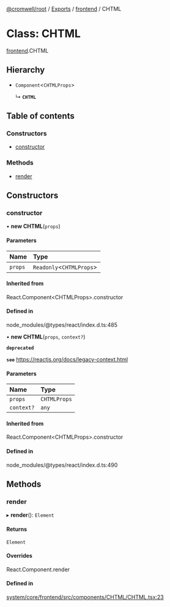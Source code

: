 [@cromwell/root](../README.md) / [Exports](../modules.md) / [frontend](../modules/frontend.md) / CHTML

# Class: CHTML

[frontend](../modules/frontend.md).CHTML

## Hierarchy

- `Component`<`CHTMLProps`\>

  ↳ **`CHTML`**

## Table of contents

### Constructors

- [constructor](frontend.CHTML.md#constructor)

### Methods

- [render](frontend.CHTML.md#render)

## Constructors

### constructor

• **new CHTML**(`props`)

#### Parameters

| Name | Type |
| :------ | :------ |
| `props` | `Readonly`<`CHTMLProps`\> |

#### Inherited from

React.Component<CHTMLProps\>.constructor

#### Defined in

node_modules/@types/react/index.d.ts:485

• **new CHTML**(`props`, `context?`)

**`deprecated`**

**`see`** https://reactjs.org/docs/legacy-context.html

#### Parameters

| Name | Type |
| :------ | :------ |
| `props` | `CHTMLProps` |
| `context?` | `any` |

#### Inherited from

React.Component<CHTMLProps\>.constructor

#### Defined in

node_modules/@types/react/index.d.ts:490

## Methods

### render

▸ **render**(): `Element`

#### Returns

`Element`

#### Overrides

React.Component.render

#### Defined in

[system/core/frontend/src/components/CHTML/CHTML.tsx:23](https://github.com/CromwellCMS/Cromwell/blob/master/system/core/frontend/src/components/CHTML/CHTML.tsx#L23)
